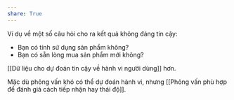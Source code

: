 ```yaml
---
share: True
---
```

Ví dụ về một số câu hỏi cho ra kết quả không đáng tin cậy:
- Bạn có tính sử dụng sản phẩm không?
- Bạn có sẵn lòng mua sản phẩm mới không?

[[Dữ liệu cho dự đoán tin cậy về hành vi người dùng]] hơn.

Mặc dù phỏng vấn khó có thể dự đoán hành vi, nhưng [[Phỏng vấn phù hợp để đánh giá cách tiếp nhận hay thái độ]].

